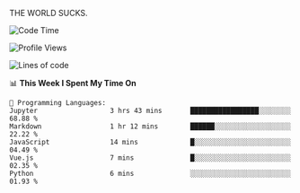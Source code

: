 THE WORLD SUCKS.

<!--START_SECTION:waka-->
![Code Time](http://img.shields.io/badge/Code%20Time-1%2C046%20hrs%2013%20mins-blue)

![Profile Views](http://img.shields.io/badge/Profile%20Views-0-blue)

![Lines of code](https://img.shields.io/badge/From%20Hello%20World%20I%27ve%20Written-1.4%20million%20lines%20of%20code-blue)

📊 **This Week I Spent My Time On** 

```text
💬 Programming Languages: 
Jupyter                  3 hrs 43 mins       █████████████████░░░░░░░░   68.88 % 
Markdown                 1 hr 12 mins        ██████░░░░░░░░░░░░░░░░░░░   22.22 % 
JavaScript               14 mins             █░░░░░░░░░░░░░░░░░░░░░░░░   04.49 % 
Vue.js                   7 mins              █░░░░░░░░░░░░░░░░░░░░░░░░   02.35 % 
Python                   6 mins              ░░░░░░░░░░░░░░░░░░░░░░░░░   01.93 % 
```


<!--END_SECTION:waka-->
